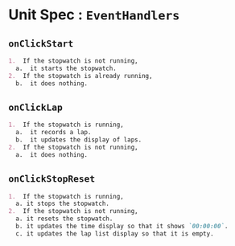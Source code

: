 # Unit Spec : `EventHandlers`

## `onClickStart`

```markdown
1.  If the stopwatch is not running,
  a.  it starts the stopwatch.
2.  If the stopwatch is already running,
  b.  it does nothing.
```

## `onClickLap`

```markdown
1.  If the stopwatch is running,
  a.  it records a lap.
  b.  it updates the display of laps.
2.  If the stopwatch is not running,
  a.  it does nothing.
```

## `onClickStopReset`

```markdown
1.  If the stopwatch is running,
  a. it stops the stopwatch.
2.  If the stopwatch is not running,
  a. it resets the stopwatch.
  b. it updates the time display so that it shows `00:00:00`.
  c. it updates the lap list display so that it is empty.
```

